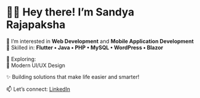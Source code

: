# 👨‍💻 Hey there! I’m Sandya Rajapaksha

👀 I’m interested in **Web Development** and **Mobile Application Development**  
🔹 Skilled in: **Flutter • Java • PHP • MySQL • WordPress • Blazor**   

🔹 Exploring:  
🎨 Modern UI/UX Design  

✨ Building solutions that make life easier and smarter!  

📫 Let’s connect: [LinkedIn](www.linkedin.com/in/sandya-rajapaksha-70b2442b1)

